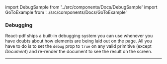 import DebugSample from '../src/components/Docs/DebugSample'
import GoToExample from '../src/components/Docs/GoToExample'

### Debugging

React-pdf ships a built-in debugging system you can use whenever you have doubts about how elements are being laid out on the page. All you have to do is to set the `debug` prop to `true` on any valid primitive (except _Document_) and re-render the document to see the result on the screen.

<DebugSample />

<GoToExample />

---
